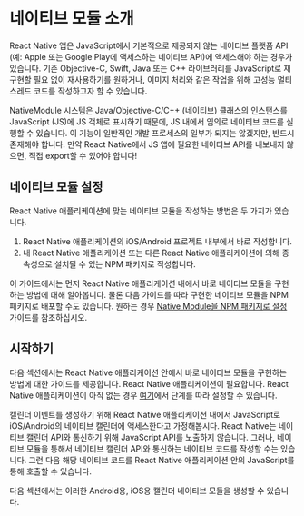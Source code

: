 # 네이티브 모듈 소개

React Native 앱은 JavaScript에서 기본적으로 제공되지 않는 네이티브 플랫폼 API (예: Apple 또는 Google Play에 액세스하는 네이티브 API)에 액세스해야 하는 경우가 있습니다. 기존 Objective-C, Swift, Java 또는 C++ 라이브러리를 JavaScript로 재구현할 필요 없이 재사용하기를 원하거나, 이미지 처리와 같은 작업을 위해 고성능 멀티 스레드 코드를 작성하고자 할 수 있습니다. 

NativeModule 시스템은 Java/Objective-C/C++ (네이티브) 클래스의 인스턴스를 JavaScript (JS)에 JS 객체로 표시하기 때문에, JS 내에서 임의로 네이티브 코드를 실행할 수 있습니다. 이 기능이 일반적인 개발 프로세스의 일부가 되지는 않겠지만, 반드시 존재해야 합니다. 만약 React Native에서 JS 앱에 필요한 네이티브 API를 내보내지 않으면, 직접 export할 수 있어야 합니다!

## 네이티브 모듈 설정

React Native 애플리케이션에 맞는 네이티브 모듈을 작성하는 방법은 두 가지가 있습니다. 

1. React Native 애플리케이션의 iOS/Android 프로젝트 내부에서 바로 작성합니다. 
2. 내 React Native 애플리케이션 또는 다른 React Native 애플리케이션에 의해 종속성으로 설치될 수 있는 NPM 패키지로 작성합니다.

이 가이드에서는 먼저 React Native 애플리케이션 내에서 바로 네이티브 모듈을 구현하는 방법에 대해 알아봅니다. 물론 다음 가이드를 따라 구현한 네이티브 모듈을 NPM 패키지로 배포할 수도 있습니다. 원하는 경우 [Native Module을 NPM 패키지로 설정](https://reactnative.dev/docs/native-modules-setup) 가이드를 참조하십시오.

## 시작하기

다음 섹션에서는 React Native 애플리케이션 안에서 바로 네이티브 모듈을 구현하는 방법에 대한 가이드를 제공합니다. React Native 애플리케이션이 필요합니다. React Native 애플리케이션이 아직 없는 경우 [여기](https://reactnative.dev/docs/getting-started)에서 단계를 따라 설정할 수 있습니다. 

캘린더 이벤트를 생성하기 위해 React Native 애플리케이션 내에서 JavaScript로 iOS/Android의 네이티브 캘린더에 액세스한다고 가정해봅시다. React Native는 네이티브 캘린더 API와 통신하기 위해 JavaScript API를 노출하지 않습니다. 그러나, 네이티브 모듈을 통해서 네이티브 캘린더 API와 통신하는 네이티브 코드를 작성할 수는 있습니다. 그런 다음 해당 네이티브 코드를 React Native 애플리케이션 안의 JavaScript를 통해 호출할 수 있습니다. 

다음 섹션에서는 이러한 Android용, iOS용 캘린더 네이티브 모듈을 생성할 수 있습니다. 
